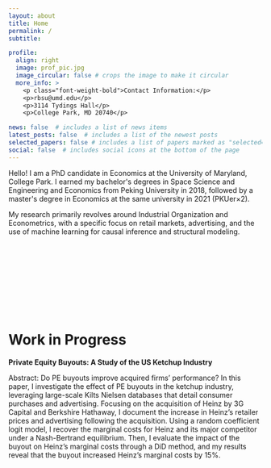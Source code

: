 ```yaml
---
layout: about
title: Home
permalink: /
subtitle:

profile:
  align: right
  image: prof_pic.jpg
  image_circular: false # crops the image to make it circular
  more_info: >
    <p class="font-weight-bold">Contact Information:</p>
    <p>rbsu@umd.edu</p>
    <p>3114 Tydings Hall</p>
    <p>College Park, MD 20740</p>

news: false  # includes a list of news items
latest_posts: false  # includes a list of the newest posts
selected_papers: false # includes a list of papers marked as "selected={true}"
social: false  # includes social icons at the bottom of the page
---
```


<body>
    <p>Hello! I am a PhD candidate in Economics at the University of Maryland, College Park. I earned my bachelor's degrees in Space Science and Engineering and Economics from Peking University in 2018, followed by a master's degree in Economics at the same university in 2021 (PKUer&times;2).</p>
    <p>My research primarily revolves around Industrial Organization and Econometrics, with a specific focus on retail markets, advertising, and the use of machine learning for causal inference and structural modeling.</p>
</body>



<br><br/><br><br/><br><br/><br><br/>
<body>
    <h1>Work in Progress</h1>
    <p><strong><b>Private Equity Buyouts: A Study of the US Ketchup Industry</b></strong></p>
    <p>Abstract: Do PE buyouts improve acquired firms’ performance? In this paper, I investigate the effect of PE buyouts in the ketchup industry, leveraging large-scale Kilts Nielsen databases that detail consumer purchases and advertising. Focusing on the acquisition of Heinz by 3G Capital and Berkshire Hathaway, I document the increase in Heinz’s retailer prices and advertising following the acquisition. Using a random coefficient logit model, I recover the marginal costs for Heinz and its major competitor under a Nash-Bertrand equilibrium. Then, I evaluate the impact of the buyout on Heinz’s marginal costs through a DiD method, and my results reveal that the buyout increased Heinz’s marginal costs by 15%.</p>
</body>





